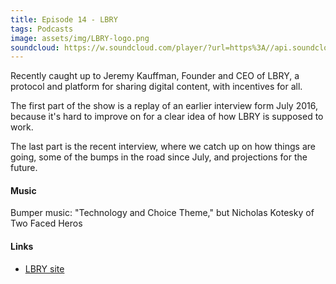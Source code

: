 ```yaml
---
title: Episode 14 - LBRY
tags: Podcasts
image: assets/img/LBRY-logo.png
soundcloud: https://w.soundcloud.com/player/?url=https%3A//api.soundcloud.com/tracks/311077416
---
```


Recently caught up to Jeremy Kauffman, Founder and CEO of LBRY, a protocol and platform for sharing digital content, with incentives for all.

<!-- more -->

The first part of the show is a replay of an earlier interview form July 2016, because it's hard to improve on for a clear idea of how LBRY is supposed to work.

The last part is the recent interview, where we catch up on how things are going, some of the bumps in the road since July, and projections for the future.

#### Music

Bumper music: "Technology and Choice Theme," but Nicholas Kotesky of Two Faced Heros

#### Links

- [LBRY site](LBRY.io)
